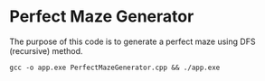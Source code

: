 # Perfect Maze Generator

The purpose of this code is to generate a perfect maze using DFS (recursive) method.

```shell
gcc -o app.exe PerfectMazeGenerator.cpp && ./app.exe
```
